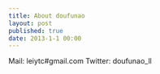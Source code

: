 ```yaml
---
title: About doufunao
layout: post
published: true
date: 2013-1-1 00:00
---
```

Mail: leiytc#gmail.com
Twitter: doufunao_ll
